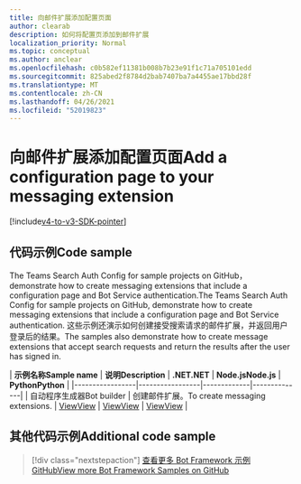 ```yaml
---
title: 向邮件扩展添加配置页面
author: clearab
description: 如何将配置页添加到邮件扩展
localization_priority: Normal
ms.topic: conceptual
ms.author: anclear
ms.openlocfilehash: c0b582ef11381b008b7b23e91f1c71a705101edd
ms.sourcegitcommit: 825abed2f8784d2bab7407ba7a4455ae17bbd28f
ms.translationtype: MT
ms.contentlocale: zh-CN
ms.lasthandoff: 04/26/2021
ms.locfileid: "52019823"
---
```

# <a name="add-a-configuration-page-to-your-messaging-extension"></a><span data-ttu-id="7f12b-103">向邮件扩展添加配置页面</span><span class="sxs-lookup"><span data-stu-id="7f12b-103">Add a configuration page to your messaging extension</span></span>

[!include[v4-to-v3-SDK-pointer](~/includes/v4-to-v3-pointer-me.md)]

## <a name="code-sample"></a><span data-ttu-id="7f12b-104">代码示例</span><span class="sxs-lookup"><span data-stu-id="7f12b-104">Code sample</span></span>

<span data-ttu-id="7f12b-105">The Teams Search Auth Config for sample projects on GitHub， demonstrate how to create messaging extensions that include a configuration page and Bot Service authentication.</span><span class="sxs-lookup"><span data-stu-id="7f12b-105">The Teams Search Auth Config for sample projects on GitHub, demonstrate how to create messaging extensions that include a configuration page and Bot Service authentication.</span></span> <span data-ttu-id="7f12b-106">这些示例还演示如何创建接受搜索请求的邮件扩展，并返回用户登录后的结果。</span><span class="sxs-lookup"><span data-stu-id="7f12b-106">The samples also demonstrate how to create message extensions that accept search requests and return the results after the user has signed in.</span></span>

| <span data-ttu-id="7f12b-107">**示例名称**</span><span class="sxs-lookup"><span data-stu-id="7f12b-107">**Sample name**</span></span> | <span data-ttu-id="7f12b-108">**说明**</span><span class="sxs-lookup"><span data-stu-id="7f12b-108">**Description**</span></span> | <span data-ttu-id="7f12b-109">**.NET**</span><span class="sxs-lookup"><span data-stu-id="7f12b-109">**.NET**</span></span> | <span data-ttu-id="7f12b-110">**Node.js**</span><span class="sxs-lookup"><span data-stu-id="7f12b-110">**Node.js**</span></span> | <span data-ttu-id="7f12b-111">**Python**</span><span class="sxs-lookup"><span data-stu-id="7f12b-111">**Python**</span></span> |
|-----------------|-----------------|-------------|--------------|
| <span data-ttu-id="7f12b-112">自动程序生成器</span><span class="sxs-lookup"><span data-stu-id="7f12b-112">Bot builder</span></span> | <span data-ttu-id="7f12b-113">创建邮件扩展。</span><span class="sxs-lookup"><span data-stu-id="7f12b-113">To create messaging extensions.</span></span> | [<span data-ttu-id="7f12b-114">View</span><span class="sxs-lookup"><span data-stu-id="7f12b-114">View</span></span>](https://github.com/microsoft/BotBuilder-Samples/tree/master/samples/csharp_dotnetcore/52.teams-messaging-extensions-search-auth-config) | [<span data-ttu-id="7f12b-115">View</span><span class="sxs-lookup"><span data-stu-id="7f12b-115">View</span></span>](https://github.com/microsoft/BotBuilder-Samples/tree/master/samples/javascript_nodejs/52.teams-messaging-extensions-search-auth-config) | [<span data-ttu-id="7f12b-116">View</span><span class="sxs-lookup"><span data-stu-id="7f12b-116">View</span></span>]( https://github.com/microsoft/BotBuilder-Samples/tree/main/samples/python/50.teams-messaging-extension-search) |

## <a name="additional-code-sample"></a><span data-ttu-id="7f12b-117">其他代码示例</span><span class="sxs-lookup"><span data-stu-id="7f12b-117">Additional code sample</span></span>

> [!div class="nextstepaction"]
> [<span data-ttu-id="7f12b-118">查看更多 Bot Framework 示例GitHub</span><span class="sxs-lookup"><span data-stu-id="7f12b-118">View more Bot Framework Samples on GitHub</span></span>](https://github.com/microsoft/BotBuilder-Samples)
